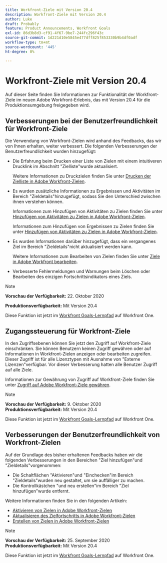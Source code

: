 ```yaml
---
title: Workfront-Ziele mit Version 20.4
description: Workfront-Ziele mit Version 20.4
author: Luke
draft: Probably
feature: Product Announcements, Workfront Goals
exl-id: 86d3b8d3-cf91-4f67-9be7-244fc296f43c
source-git-commit: 1d221d10e5845e477dff825f853330b9b4df0adf
workflow-type: tm+mt
source-wordcount: '445'
ht-degree: 0%

---
```


# Workfront-Ziele mit Version 20.4

Auf dieser Seite finden Sie Informationen zur Funktionalität der Workfront-Ziele im neuen Adobe Workfront-Erlebnis, das mit Version 20.4 für die Produktionsumgebung freigegeben wird.

## Verbesserungen bei der Benutzerfreundlichkeit für Workfront-Ziele

Die Verwendung von Workfront-Zielen wird anhand des Feedbacks, das wir von Ihnen erhalten, weiter verbessert. Die folgenden Verbesserungen der Benutzerfreundlichkeit wurden hinzugefügt:

* Die Erfahrung beim Drucken einer Liste von Zielen mit einem intuitiveren Drucklink im Abschnitt &quot;Zielliste&quot;wurde aktualisiert.

   Weitere Informationen zu Druckzielen finden Sie unter [Drucken der Zielliste in Adobe Workfront-Zielen](../../../workfront-goals/goal-management/print-the-goal-list.md).

* Es wurden zusätzliche Informationen zu Ergebnissen und Aktivitäten im Bereich &quot;Zieldetails&quot;hinzugefügt, sodass Sie den Unterschied zwischen ihnen verstehen können.

   Informationen zum Hinzufügen von Aktivitäten zu Zielen finden Sie unter [Hinzufügen von Aktivitäten zu Zielen in Adobe Workfront-Zielen](../../../workfront-goals/results-and-activities/add-activities-to-goals.md).

   Informationen zum Hinzufügen von Ergebnissen zu Zielen finden Sie unter [Hinzufügen von Aktivitäten zu Zielen in Adobe Workfront-Zielen](../../../workfront-goals/results-and-activities/add-activities-to-goals.md).

* Es wurden Informationen darüber hinzugefügt, dass ein vergangenes Ziel im Bereich &quot;Zieldetails&quot;nicht aktualisiert werden kann.

   Weitere Informationen zum Bearbeiten von Zielen finden Sie unter [Ziele in Adobe Workfront bearbeiten](../../../workfront-goals/goal-management/edit-goals.md).

* Verbesserte Fehlermeldungen und Warnungen beim Löschen oder Bearbeiten des einzigen Fortschrittsindikators eines Ziels.

>[!NOTE]
>
>**Vorschau der Verfügbarkeit:** 22. Oktober 2020
>
>**Produktionsverfügbarkeit:** Mit Version 20.4

Diese Funktion ist jetzt im [Workfront Goals-Lernpfad](https://one.workfront.com/s/getting-started?tabset-9473f=c292c) auf Workfront One.

## Zugangssteuerung für Workfront-Ziele

In den Zugriffsebenen können Sie jetzt den Zugriff auf Workfront-Ziele einschränken. Sie können Benutzern keinen Zugriff gewähren oder auf Informationen in Workfront-Zielen anzeigen oder bearbeiten zugreifen. Dieser Zugriff ist für alle Lizenztypen mit Ausnahme von &quot;Externe Lizenzen&quot;verfügbar. Vor dieser Verbesserung hatten alle Benutzer Zugriff auf alle Ziele.

Informationen zur Gewährung von Zugriff auf Workfront-Ziele finden Sie unter [Zugriff auf Adobe Workfront-Ziele gewähren](../../../administration-and-setup/add-users/configure-and-grant-access/grant-access-goals.md).

>[!NOTE]
**Vorschau der Verfügbarkeit:** 9. Oktober 2020
**Produktionsverfügbarkeit:** Mit Version 20.4

Diese Funktion ist jetzt im [Workfront Goals-Lernpfad](https://one.workfront.com/s/getting-started?tabset-9473f=c292c) auf Workfront One.

## Verbesserungen der Benutzerfreundlichkeit von Workfront-Zielen

Auf der Grundlage des bisher erhaltenen Feedbacks haben wir die folgenden Verbesserungen in den Bereichen &quot;Ziel hinzufügen&quot;und &quot;Zieldetails&quot;vorgenommen:

* Die Schaltflächen &quot;Aktivieren&quot;und &quot;Einchecken&quot;im Bereich &quot;Zieldetails&quot;wurden neu gestaltet, um sie auffälliger zu machen. 
* Die Kontrollkästchen &quot;und neu erstellen&quot;im Bereich &quot;Ziel hinzufügen&quot;wurde entfernt.

Weitere Informationen finden Sie in den folgenden Artikeln:

* [Aktivieren von Zielen in Adobe Workfront-Zielen](../../../workfront-goals/goal-management/activate-goals.md)
* [Aktualisieren des Zielfortschritts in Adobe Workfront-Zielen](../../../workfront-goals/goal-review-and-workfront-goals-sections/check-in-goals.md)
* [Erstellen von Zielen in Adobe Workfront-Zielen](../../../workfront-goals/goal-management/create-goals.md)

>[!NOTE]
**Vorschau der Verfügbarkeit:** 25. September 2020
**Produktionsverfügbarkeit:** Mit Version 20.4

Diese Funktion ist jetzt im [Workfront Goals-Lernpfad](https://one.workfront.com/s/getting-started?tabset-9473f=c292c) auf Workfront One.
